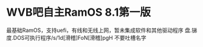 # WVB吧自主RamOS 8.1第一版

最基础RamOS，支持uefi，有线和无线上网，暂未集成软件和其他驱动程序 盘.锑度.DOS可执行程序/s/1d\[滑稽\]FoN\[滑稽\]pgH 不要吐槽名字

